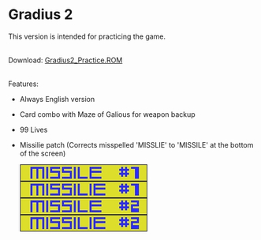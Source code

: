 

# Gradius 2

This version is intended for practicing the game.  
<br>  

Download: [Gradius2_Practice.ROM](Nemesis2_Practice.ROM)  
<br>

Features:
- Always English version 
- Card combo with  Maze of Galious for weapon backup
- 99 Lives
- Missilie patch (Corrects misspelled 'MISSLIE' to 'MISSILE' at the bottom of the screen)

	![Missle misspelled](https://raw.githubusercontent.com/LarsThe18Th/Small-Projects/master/MSX/IPS%20Patches/Nemesis2%20Missilie%20Patch/Missilie.jpg)
